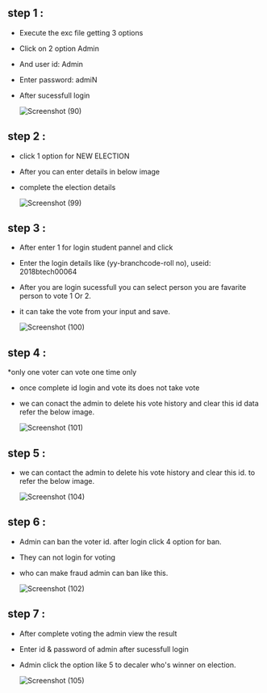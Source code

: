 ## step 1 :
 * Execute the exc file getting 3 options 
 * Click on 2 option Admin
 * And user id: Admin 
 * Enter password: admiN
 * After sucessfull login
 
    ![Screenshot (90)](https://user-images.githubusercontent.com/101451780/161313425-14828439-8888-43eb-9e01-10ca24104e6c.png)


## step 2 :
 * click 1 option for NEW ELECTION
 * After you can enter details in below image
 * complete the election details

     ![Screenshot (99)](https://user-images.githubusercontent.com/101451780/161314254-79348163-802f-41d6-8e17-2be4588f4fa2.png)


## step 3 :
 * After enter 1 for login student pannel and click
 * Enter the login details like (yy-branchcode-roll no), useid: 2018btech00064
 * After you are login sucessfull you can select person you are favarite person to vote 1 Or 2.
 * it can take the vote from your input and save.
 
      ![Screenshot (100)](https://user-images.githubusercontent.com/101451780/161317462-02e44f5e-5f63-4c50-9ef5-c3e372e14258.png)

## step 4 :
 *only one voter can vote one time only 
 * once complete id login and vote its does not take vote
 * we can conact the admin to delete his vote history and clear this id data refer the below image.

     ![Screenshot (101)](https://user-images.githubusercontent.com/101451780/161318372-e2e0cf6d-dade-43bb-884c-a5eb6f47a3f6.png)

## step 5 :
 * we can contact the admin to delete his vote history and clear this id. to refer the below image.
 
     ![Screenshot (104)](https://user-images.githubusercontent.com/101451780/161320024-d445228c-ec41-4a9b-b5ef-e1ce70a38243.png)

## step 6 :
 * Admin can ban the voter id. after login click 4 option for ban.
 * They can not login for voting  
 * who can make fraud admin can  ban like this.
 
    ![Screenshot (102)](https://user-images.githubusercontent.com/101451780/161321256-a883d249-586f-43a6-a56c-6801288d9251.png)
  
 ## step 7 :
 * After complete voting the admin view the result 
 * Enter id & password of admin after sucessfull login 
 * Admin click the option like 5 to decaler who's winner on election.
 
    ![Screenshot (105)](https://user-images.githubusercontent.com/101451780/161321720-12687f5e-ef07-4cad-8641-af1c5359bc9c.png)


